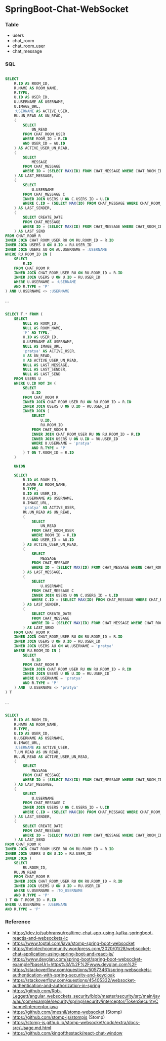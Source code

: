# SpringBoot-Chat-WebSocket

### Table

- users
- chat_room
- chat_room_user
- chat_message

### SQL

```sql

SELECT
	R.ID AS ROOM_ID, 
	R.NAME AS ROOM_NAME, 
	R.TYPE,
	U.ID AS USER_ID,
	U.USERNAME AS USERNAME,
	U.IMAGE_URL,
	:USERNAME AS ACTIVE_USER, 
	RU.UN_READ AS UN_READ, 
	(
		SELECT 
			UN_READ 
		FROM CHAT_ROOM_USER
		WHERE ROOM_ID = R.ID 
		AND USER_ID = AU.ID
	) AS ACTIVE_USER_UN_READ, 
	(
		SELECT 
			MESSAGE 
		FROM CHAT_MESSAGE 
		WHERE ID = (SELECT MAX(ID) FROM CHAT_MESSAGE WHERE CHAT_ROOM_ID = R.ID ) 
	) AS LAST_MESSAGE,
	(
		SELECT 
			U.USERNAME 
		FROM CHAT_MESSAGE C
		INNER JOIN USERS U ON C.USERS_ID = U.ID 
		WHERE C.ID = (SELECT MAX(ID) FROM CHAT_MESSAGE WHERE CHAT_ROOM_ID = R.ID ) 
	) AS LAST_SENDER, 
	(
		SELECT CREATE_DATE 
		FROM CHAT_MESSAGE 
		WHERE ID = (SELECT MAX(ID) FROM CHAT_MESSAGE WHERE CHAT_ROOM_ID = R.ID ) 
	) AS LAST_SEND
FROM CHAT_ROOM R
INNER JOIN CHAT_ROOM_USER RU ON RU.ROOM_ID = R.ID
INNER JOIN USERS U ON U.ID = RU.USER_ID
INNER JOIN USERS AU ON AU.USERNAME = :USERNAME
WHERE RU.ROOM_ID IN (
	SELECT 
		R.ID 	
	FROM CHAT_ROOM R
	INNER JOIN CHAT_ROOM_USER RU ON RU.ROOM_ID = R.ID
	INNER JOIN USERS U ON U.ID = RU.USER_ID
	WHERE U.USERNAME = :USERNAME
	AND R.TYPE = 'P'
) AND U.USERNAME <> :USERNAME

```

...

```sql

SELECT T.* FROM (
	SELECT
		NULL AS ROOM_ID, 
		NULL AS ROOM_NAME, 
		'P' AS TYPE,
		U.ID AS USER_ID,
		U.USERNAME AS USERNAME,
		NULL AS IMAGE_URL,
		'pratya' AS ACTIVE_USER,
		0 AS UN_READ,
        0 AS ACTIVE_USER_UN_READ,
		NULL AS LAST_MESSAGE,
		NULL AS LAST_SENDER, 
		NULL AS LAST_SEND
	FROM USERS U
	WHERE U.ID NOT IN (
		SELECT
			U.ID 
		FROM CHAT_ROOM R
		INNER JOIN CHAT_ROOM_USER RU ON RU.ROOM_ID = R.ID
		INNER JOIN USERS U ON U.ID = RU.USER_ID
		INNER JOIN (
			SELECT 
				U.ID,
				RU.ROOM_ID
			FROM CHAT_ROOM R
			INNER JOIN CHAT_ROOM_USER RU ON RU.ROOM_ID = R.ID
			INNER JOIN USERS U ON U.ID = RU.USER_ID
			WHERE U.USERNAME = 'pratya'
			AND R.TYPE = 'P'
		) T ON T.ROOM_ID = R.ID
	)

	UNION

	SELECT
		R.ID AS ROOM_ID, 
		R.NAME AS ROOM_NAME, 
		R.TYPE,
		U.ID AS USER_ID,
		U.USERNAME AS USERNAME,
		U.IMAGE_URL,
		'pratya' AS ACTIVE_USER, 
		RU.UN_READ AS UN_READ, 
		(
			SELECT 
				UN_READ 
			FROM CHAT_ROOM_USER
			WHERE ROOM_ID = R.ID 
			AND USER_ID = AU.ID
		) AS ACTIVE_USER_UN_READ, 
		(
			SELECT 
				MESSAGE 
			FROM CHAT_MESSAGE 
			WHERE ID = (SELECT MAX(ID) FROM CHAT_MESSAGE WHERE CHAT_ROOM_ID = R.ID ) 
		) AS LAST_MESSAGE,
		(
			SELECT 
				U.USERNAME 
			FROM CHAT_MESSAGE C
			INNER JOIN USERS U ON C.USERS_ID = U.ID 
			WHERE C.ID = (SELECT MAX(ID) FROM CHAT_MESSAGE WHERE CHAT_ROOM_ID = R.ID ) 
		) AS LAST_SENDER, 
		(
			SELECT CREATE_DATE 
			FROM CHAT_MESSAGE 
			WHERE ID = (SELECT MAX(ID) FROM CHAT_MESSAGE WHERE CHAT_ROOM_ID = R.ID ) 
		) AS LAST_SEND
	FROM CHAT_ROOM R
	INNER JOIN CHAT_ROOM_USER RU ON RU.ROOM_ID = R.ID
	INNER JOIN USERS U ON U.ID = RU.USER_ID
    INNER JOIN USERS AU ON AU.USERNAME = 'pratya'
	WHERE RU.ROOM_ID IN (
		SELECT 
			R.ID 	
		FROM CHAT_ROOM R
		INNER JOIN CHAT_ROOM_USER RU ON RU.ROOM_ID = R.ID
		INNER JOIN USERS U ON U.ID = RU.USER_ID
		WHERE U.USERNAME = 'pratya'
		AND R.TYPE = 'P'
	) AND  U.USERNAME <> 'pratya'
) T       		

```

...

```sql

SELECT
	R.ID AS ROOM_ID, 
	R.NAME AS ROOM_NAME, 
	R.TYPE,
	U.ID AS USER_ID,
	U.USERNAME AS USERNAME,
	U.IMAGE_URL,
	:USERNAME AS ACTIVE_USER,
	T.UN_READ AS UN_READ, 
    RU.UN_READ AS ACTIVE_USER_UN_READ, 
	(
		SELECT 
			MESSAGE 
		FROM CHAT_MESSAGE 
		WHERE ID = (SELECT MAX(ID) FROM CHAT_MESSAGE WHERE CHAT_ROOM_ID = R.ID ) 
	) AS LAST_MESSAGE,
	(
		SELECT 
			U.USERNAME 
		FROM CHAT_MESSAGE C
		INNER JOIN USERS U ON C.USERS_ID = U.ID 
		WHERE C.ID = (SELECT MAX(ID) FROM CHAT_MESSAGE WHERE CHAT_ROOM_ID = R.ID ) 
	) AS LAST_SENDER, 
	(
		SELECT CREATE_DATE 
		FROM CHAT_MESSAGE 
		WHERE ID = (SELECT MAX(ID) FROM CHAT_MESSAGE WHERE CHAT_ROOM_ID = R.ID ) 
	) AS LAST_SEND
FROM CHAT_ROOM R
INNER JOIN CHAT_ROOM_USER RU ON RU.ROOM_ID = R.ID
INNER JOIN USERS U ON U.ID = RU.USER_ID
INNER JOIN (
	SELECT 
		RU.ROOM_ID,
	RU.UN_READ
	FROM CHAT_ROOM R
	INNER JOIN CHAT_ROOM_USER RU ON RU.ROOM_ID = R.ID
	INNER JOIN USERS U ON U.ID = RU.USER_ID
	WHERE U.USERNAME = :TO_USERNAME
	AND R.TYPE = 'P'
) T ON T.ROOM_ID = R.ID
WHERE U.USERNAME = :USERNAME
AND R.TYPE = 'P'

```

### Reference

- https://dev.to/subhransu/realtime-chat-app-using-kafka-springboot-reactjs-and-websockets-lc
- https://www.toptal.com/java/stomp-spring-boot-websocket
- https://helptechcommunity.wordpress.com/2020/01/28/websocket-chat-application-using-spring-boot-and-react-js/
- https://www.devglan.com/spring-boot/spring-boot-websocket-example?baseUrl=https%3A%2F%2Fwww.devglan.com%2F
- https://stackoverflow.com/questions/50573461/spring-websockets-authentication-with-spring-security-and-keycloak
- https://stackoverflow.com/questions/45405332/websocket-authentication-and-authorization-in-spring
- https://github.com/Rob-Leggett/angular_websockets_security/blob/master/security/src/main/java/au/com/example/security/spring/security/interceptor/TokenSecurityChannelInterceptor.java
- https://github.com/jmesnil/stomp-websocket (Stomp)
- https://github.com/stomp-js/stompjs (Stomp)
- https://stomp-js.github.io/stomp-websocket/codo/extra/docs-src/Usage.md.html
- https://github.com/kingofthestack/react-chat-window
